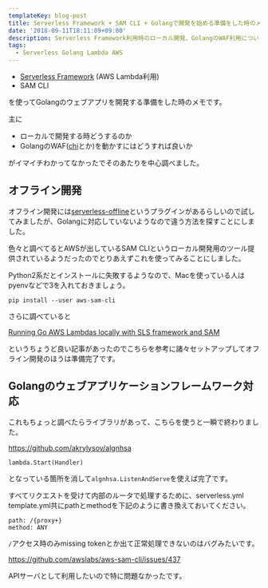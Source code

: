```yaml
---
templateKey: blog-post
title: Serverless Framework + SAM CLI + Golangで開発を始める準備をした時のメモ
date: '2018-09-11T18:11:09+09:00'
description: Serverless Framework利用時のローカル開発、GolangのWAF利用について調べたのでメモを残しておきます
tags:
  - Serverless Golang Lambda AWS
---
```

* [Serverless Framework](https://github.com/serverless/serverless) (AWS Lambda利用)
* SAM CLI

を使ってGolangのウェブアプリを開発する準備をした時のメモです。

主に

* ローカルで開発する時どうするのか
* GolangのWAF([chi](https://github.com/go-chi/chi)とか)を動かすにはどうすれば良いか

がイマイチわかってなかったでそのあたりを中心調べました。

## オフライン開発

オフライン開発には[serverless-offline](https://github.com/dherault/serverless-offline)というプラグインがあるらしいので試してみましたが、Golangに対応していないようなので違う方法を探すことにしました。

色々と調べてるとAWSが出しているSAM CLIというローカル開発用のツール提供されているようだったのでとりあえずこれを使ってみることにしました。

Python2系だとインストールに失敗するようなので、Macを使っている人はpyenvなどで3を入れておきましょう。

```
pip install --user aws-sam-cli
```

さらに調べていると

[Running Go AWS Lambdas locally with SLS framework and SAM](https://medium.com/a-man-with-no-server/running-go-aws-lambdas-locally-with-sls-framework-and-sam-af3d648d49cb)

というちょうど良い記事があったのでこちらを参考に諸々セットアップしてオフライン開発のほうは準備完了です。

## Golangのウェブアプリケーションフレームワーク対応

これもちょっと調べたらライブラリがあって、こちらを使うと一瞬で終わりました。

<https://github.com/akrylysov/algnhsa>

```
lambda.Start(Handler)
```
となっている箇所を消して`algnhsa.ListenAndServe`を使えば完了です。

すべてリクエストを受けて内部のルータで処理するために、serverless.yml template.yml共にpathとmethodを下記のように書き換えておいてください。
```
path: /{proxy+}
method: ANY
```
`/`アクセス時のみmissing tokenとか出て正常処理できないのはバグみたいです。

<https://github.com/awslabs/aws-sam-cli/issues/437>

APIサーバとして利用したいので特に問題なかったです。
